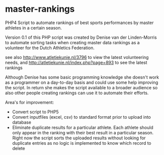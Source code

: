 # master-rankings
PHP4 Script to automate rankings of best sports performances by master athletes in a certain season.

Version 0.1 of this PHP script was created by Denise van der Linden-Morris to automate sorting tasks when creating master data rankings as a volunteer for the Dutch Athletics Federation.

see also http://www.atletiekunie.nl/3796 to view the latest volunteering needs, and
http://atletiekunie.nl/index.php?page=893 to see the latest rankings

Although Denise has some basic programming knowledge she doesn't work as a programmer on a day-to-day basis and could use some help improving the script. In return she makes the script available to a broader audience so also other people creating rankings can use it to automate their efforts.

Area's for improvement:
- Convert script to PHP5
- Convert inputfiles (excel, csv) to standard format prior to upload into database
- Eliminate duplicate results for a particular athlete. Each athlete should only appear in the ranking with their best result in a particular season. Right now the script sorts the uploaded results without looking for duplicate entries as no logic is implemented to know which record to delete
